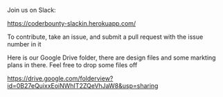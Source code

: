 Join us on Slack:

https://coderbounty-slackin.herokuapp.com/

To contribute, take an issue, and submit a pull request with the issue number in it

Here is our Google Drive folder, there are design files and some markting plans in there.  Feel free to drop some files off

https://drive.google.com/folderview?id=0B27eQuixxEoiNWhIT2ZQeVhJaW8&usp=sharing

